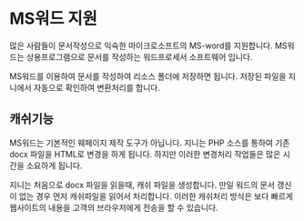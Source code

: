 # MS워드 지원
많은 사람들이 문서작성으로 익숙한 마이크로소프트의 MS-word를 지원합니다.
MS워드는 상용프로그램으로 문서를 작성하는 워드프로세서 소프트웨어 입니다.

MS워드를 이용하여 문서를 작성하여 리소스 폴더에 저장하면 됩니다. 저장된 파일을 지니에서
자동으로 확인하여 변환처리를 합니다.

## 캐쉬기능
MS워드는 기본적인 웨페이지 제작 도구가 아닙니다. 지니는 PHP 소스를 통하여 기존 docx 파일을 HTML로 변경을 하게 됩니다.
하지만 이러한 변경처리 작업들은 많은 시간을 소요하게 됩니다.

지니는 처음으로 docx 파일을 읽을때, 캐쉬 파일을 생성합니다. 만일 워드의 문서 갱신이 없는 경우 먼저 캐쉬파일을 읽어서
처리합니다. 이러한 캐쉬처리 방식은 보다 빠르게 웹사이트의 내용을 고객의 브라우저에게 전송을 할 수 있습니다.
